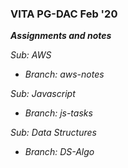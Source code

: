 ### VITA PG-DAC Feb '20 

**_Assignments and notes_** 

_Sub: AWS_
- _Branch: aws-notes_ 

_Sub: Javascript_
- _Branch: js-tasks_

_Sub: Data Structures_
- _Branch: DS-Algo_ 



